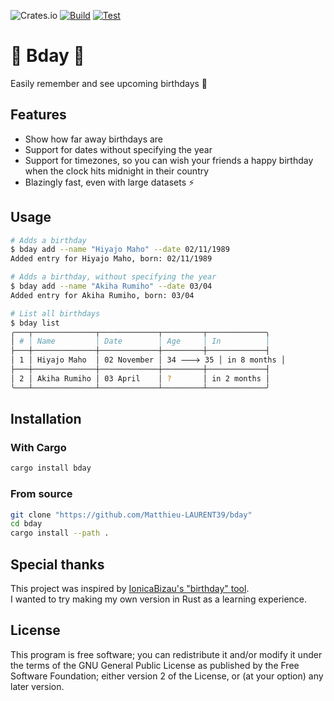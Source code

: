 ![Crates.io](https://img.shields.io/crates/v/bday)
[![Build](https://github.com/Matthieu-LAURENT39/bday/actions/workflows/build.yaml/badge.svg)](https://github.com/Matthieu-LAURENT39/bday/actions/workflows/build.yaml)
[![Test](https://github.com/Matthieu-LAURENT39/bday/actions/workflows/test.yaml/badge.svg)](https://github.com/Matthieu-LAURENT39/bday/actions/workflows/test.yaml)

# 🎂 Bday 🎉

Easily remember and see upcoming birthdays 🎂


## Features
- Show how far away birthdays are
- Support for dates without specifying the year
- Support for timezones, so you can wish your friends a happy birthday when the clock hits midnight in their country
- Blazingly fast, even with large datasets ⚡️


## Usage
```bash
# Adds a birthday
$ bday add --name "Hiyajo Maho" --date 02/11/1989
Added entry for Hiyajo Maho, born: 02/11/1989

# Adds a birthday, without specifying the year
$ bday add --name "Akiha Rumiho" --date 03/04
Added entry for Akiha Rumiho, born: 03/04

# List all birthdays
$ bday list
╭───┬──────────────┬─────────────┬─────────┬─────────────╮
│ # │ Name         │ Date        │ Age     │ In          │
├───┼──────────────┼─────────────┼─────────┼─────────────┤
│ 1 │ Hiyajo Maho  │ 02 November │ 34 🡒 35 │ in 8 months │
├───┼──────────────┼─────────────┼─────────┼─────────────┤
│ 2 │ Akiha Rumiho │ 03 April    │ ?       │ in 2 months │
╰───┴──────────────┴─────────────┴─────────┴─────────────╯
```


## Installation
### With Cargo
```bash
cargo install bday
```

### From source
```bash
git clone "https://github.com/Matthieu-LAURENT39/bday"
cd bday
cargo install --path .
```


## Special thanks
This project was inspired by [IonicaBizau's "birthday" tool](https://github.com/IonicaBizau/birthday).  
I wanted to try making my own version in Rust as a learning experience.


## License
This program is free software; you can redistribute it and/or modify it under the terms of the GNU General Public License as published by the Free Software Foundation; either version 2 of the License, or (at your option) any later version.